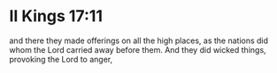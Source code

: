 # II Kings 17:11

and there they made offerings on all the high places, as the nations did whom the Lord carried away before them. And they did wicked things, provoking the Lord to anger,
